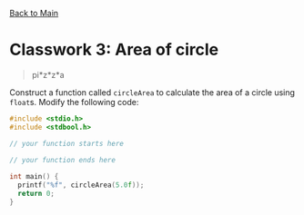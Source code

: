 [Back to Main](../README.md)

# Classwork 3: Area of circle

> pi\*z\*z\*a

Construct a function called `circleArea` to calculate the area of a circle using `float`s. Modify the following code:

```c
#include <stdio.h>
#include <stdbool.h>

// your function starts here
  
// your function ends here

int main() {
  printf("%f", circleArea(5.0f));
  return 0;
}
```
